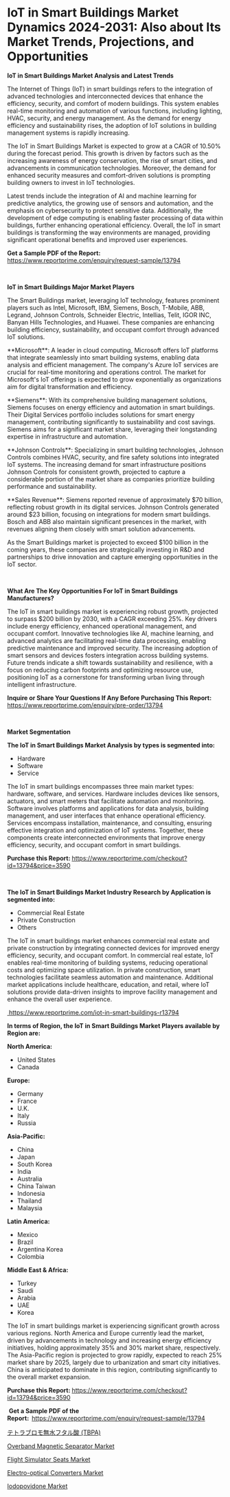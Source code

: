 <p><h1>IoT in Smart Buildings Market Dynamics 2024-2031: Also about Its Market Trends, Projections, and Opportunities</h1></p><p><strong>IoT in Smart Buildings Market Analysis and Latest Trends</strong></p>
<p><p>The Internet of Things (IoT) in smart buildings refers to the integration of advanced technologies and interconnected devices that enhance the efficiency, security, and comfort of modern buildings. This system enables real-time monitoring and automation of various functions, including lighting, HVAC, security, and energy management. As the demand for energy efficiency and sustainability rises, the adoption of IoT solutions in building management systems is rapidly increasing.</p><p>The IoT in Smart Buildings Market is expected to grow at a CAGR of 10.50% during the forecast period. This growth is driven by factors such as the increasing awareness of energy conservation, the rise of smart cities, and advancements in communication technologies. Moreover, the demand for enhanced security measures and comfort-driven solutions is prompting building owners to invest in IoT technologies.</p><p>Latest trends include the integration of AI and machine learning for predictive analytics, the growing use of sensors and automation, and the emphasis on cybersecurity to protect sensitive data. Additionally, the development of edge computing is enabling faster processing of data within buildings, further enhancing operational efficiency. Overall, the IoT in smart buildings is transforming the way environments are managed, providing significant operational benefits and improved user experiences.</p></p>
<p><strong>Get a Sample PDF of the Report:&nbsp;</strong> <a href="https://www.reportprime.com/enquiry/request-sample/13794">https://www.reportprime.com/enquiry/request-sample/13794</a></p>
<p>&nbsp;</p>
<p><strong>IoT in Smart Buildings Major Market Players</strong></p>
<p><p>The Smart Buildings market, leveraging IoT technology, features prominent players such as Intel, Microsoft, IBM, Siemens, Bosch, T-Mobile, ABB, Legrand, Johnson Controls, Schneider Electric, Intellias, Telit, IGOR INC, Banyan Hills Technologies, and Huawei. These companies are enhancing building efficiency, sustainability, and occupant comfort through advanced IoT solutions.</p><p>**Microsoft**: A leader in cloud computing, Microsoft offers IoT platforms that integrate seamlessly into smart building systems, enabling data analysis and efficient management. The company's Azure IoT services are crucial for real-time monitoring and operations control. The market for Microsoft's IoT offerings is expected to grow exponentially as organizations aim for digital transformation and efficiency.</p><p>**Siemens**: With its comprehensive building management solutions, Siemens focuses on energy efficiency and automation in smart buildings. Their Digital Services portfolio includes solutions for smart energy management, contributing significantly to sustainability and cost savings. Siemens aims for a significant market share, leveraging their longstanding expertise in infrastructure and automation.</p><p>**Johnson Controls**: Specializing in smart building technologies, Johnson Controls combines HVAC, security, and fire safety solutions into integrated IoT systems. The increasing demand for smart infrastructure positions Johnson Controls for consistent growth, projected to capture a considerable portion of the market share as companies prioritize building performance and sustainability.</p><p>**Sales Revenue**: Siemens reported revenue of approximately $70 billion, reflecting robust growth in its digital services. Johnson Controls generated around $23 billion, focusing on integrations for modern smart buildings. Bosch and ABB also maintain significant presences in the market, with revenues aligning them closely with smart solution advancements.</p><p>As the Smart Buildings market is projected to exceed $100 billion in the coming years, these companies are strategically investing in R&D and partnerships to drive innovation and capture emerging opportunities in the IoT sector.</p></p>
<p>&nbsp;</p>
<p><strong>What Are The Key Opportunities For IoT in Smart Buildings Manufacturers?</strong></p>
<p><p>The IoT in smart buildings market is experiencing robust growth, projected to surpass $200 billion by 2030, with a CAGR exceeding 25%. Key drivers include energy efficiency, enhanced operational management, and occupant comfort. Innovative technologies like AI, machine learning, and advanced analytics are facilitating real-time data processing, enabling predictive maintenance and improved security. The increasing adoption of smart sensors and devices fosters integration across building systems. Future trends indicate a shift towards sustainability and resilience, with a focus on reducing carbon footprints and optimizing resource use, positioning IoT as a cornerstone for transforming urban living through intelligent infrastructure.</p></p>
<p><strong>Inquire or Share Your Questions If Any Before Purchasing This Report:</strong> <a href="https://www.reportprime.com/enquiry/pre-order/13794">https://www.reportprime.com/enquiry/pre-order/13794</a></p>
<p>&nbsp;</p>
<p><strong>Market Segmentation</strong></p>
<p><strong>The IoT in Smart Buildings Market Analysis by types is segmented into:</strong></p>
<p><ul><li>Hardware</li><li>Software</li><li>Service</li></ul></p>
<p><p>The IoT in smart buildings encompasses three main market types: hardware, software, and services. Hardware includes devices like sensors, actuators, and smart meters that facilitate automation and monitoring. Software involves platforms and applications for data analysis, building management, and user interfaces that enhance operational efficiency. Services encompass installation, maintenance, and consulting, ensuring effective integration and optimization of IoT systems. Together, these components create interconnected environments that improve energy efficiency, security, and occupant comfort in smart buildings.</p></p>
<p><strong>Purchase this Report:&nbsp;</strong><a href="https://www.reportprime.com/checkout?id=13794&price=3590">https://www.reportprime.com/checkout?id=13794&price=3590</a></p>
<p>&nbsp;</p>
<p><strong>The IoT in Smart Buildings Market Industry Research by Application is segmented into:</strong></p>
<p><ul><li>Commercial Real Estate</li><li>Private Construction</li><li>Others</li></ul></p>
<p><p>The IoT in smart buildings market enhances commercial real estate and private construction by integrating connected devices for improved energy efficiency, security, and occupant comfort. In commercial real estate, IoT enables real-time monitoring of building systems, reducing operational costs and optimizing space utilization. In private construction, smart technologies facilitate seamless automation and maintenance. Additional market applications include healthcare, education, and retail, where IoT solutions provide data-driven insights to improve facility management and enhance the overall user experience.</p></p>
<p><a href="https://www.reportprime.com/iot-in-smart-buildings-r13794">&nbsp;https://www.reportprime.com/iot-in-smart-buildings-r13794</a></p>
<p><strong>In terms of Region, the IoT in Smart Buildings Market Players available by Region are:</strong></p>
<p>
    <p> <strong> North America: </strong>
        <ul>
            <li>United States</li>
            <li>Canada</li>
        </ul>
        </p> 
    <p> <strong> Europe: </strong>
        <ul>
            <li>Germany</li>
            <li>France</li>
            <li>U.K.</li>
            <li>Italy</li>
            <li>Russia</li>
        </ul>
        </p> 
    <p> <strong> Asia-Pacific: </strong>
        <ul>
            <li>China</li>
            <li>Japan</li>
            <li>South Korea</li>
            <li>India</li>
            <li>Australia</li>
            <li>China Taiwan</li>
            <li>Indonesia</li>
            <li>Thailand</li>
            <li>Malaysia</li>
        </ul>
        </p> 
    <p> <strong> Latin America: </strong>
        <ul>
            <li>Mexico</li>
            <li>Brazil</li>
            <li>Argentina Korea</li>
            <li>Colombia</li>
        </ul>
        </p> 
    <p> <strong> Middle East & Africa: </strong>
        <ul>
            <li>Turkey</li>
            <li>Saudi</li>
            <li>Arabia</li>
            <li>UAE</li>
            <li>Korea</li>
        </ul>
    </p>
    </p>
<p><p>The IoT in smart buildings market is experiencing significant growth across various regions. North America and Europe currently lead the market, driven by advancements in technology and increasing energy efficiency initiatives, holding approximately 35% and 30% market share, respectively. The Asia-Pacific region is projected to grow rapidly, expected to reach 25% market share by 2025, largely due to urbanization and smart city initiatives. China is anticipated to dominate in this region, contributing significantly to the overall market expansion.</p></p>
<p><strong>Purchase this Report: </strong><a href="https://www.reportprime.com/checkout?id=13794&price=3590">https://www.reportprime.com/checkout?id=13794&price=3590</a></p>
<p>&nbsp;<strong>Get a Sample PDF of the Report:&nbsp;&nbsp;</strong><a href="https://www.reportprime.com/enquiry/request-sample/13794">https://www.reportprime.com/enquiry/request-sample/13794</a></p>
<p><strong></strong></p>
<p><p><a href="https://medium.com/@leroystapc/tetrabromophthalic-anhydride-tbpa-386e600d7585">テトラブロモ無水フタル酸 (TBPA)</a></p><p><a href="https://www.linkedin.com/pulse/global-market-pulse-trends-growth-analysis-overband-magnetic-ooyje?trackingId=MhGKSQEUSKCZAd55TnthuQ%3D%3D">Overband Magnetic Separator Market</a></p><p><a href="https://www.linkedin.com/pulse/flight-simulator-seats-market-report-product-type-suede-fabricsynthetic-dcw2e?trackingId=TbEgc%2FXUR0uXR9ykgB0kLw%3D%3D">Flight Simulator Seats Market</a></p><p><a href="https://issuu.com/reportprime-2/docs/electro-optical-converters-market-s_3aa61ee1ee18b8">Electro-optical Converters Market</a></p><p><a href="https://medium.com/@trameciabutler41/in-the-iodopovidone-market-the-main-focus-is-on-keeping-costs-low-and-getting-the-most-out-of-eebb8baee7ad">Iodopovidone Market</a></p></p>